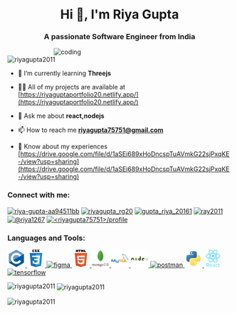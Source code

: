 

<h1 align="center">Hi 👋, I'm Riya Gupta</h1>
<h3 align="center">A passionate Software Engineer from India</h3>
<img align="right" alt="coding" width="400" src="https://media.tenor.com/S59bPkT0pqcAAAAC/programming.gif">
<p align="left"> <img src="https://komarev.com/ghpvc/?username=riyagupta2011&label=Profile%20views&color=0e75b6&style=flat" alt="riyagupta2011" /> </p>

- 🌱 I’m currently learning **Threejs**

- 👨‍💻 All of my projects are available at [https://riyaguptaportfolio20.netlify.app/](https://riyaguptaportfolio20.netlify.app/)

- 💬 Ask me about **react,nodejs**

- 📫 How to reach me **riyagupta75751@gmail.com**

- 📄 Know about my experiences [https://drive.google.com/file/d/1aSEi689xHoDncspTuAVmkG22sjPxqKE-/view?usp=sharing](https://drive.google.com/file/d/1aSEi689xHoDncspTuAVmkG22sjPxqKE-/view?usp=sharing)

<h3 align="left">Connect with me:</h3>
<p align="left">
<a href="https://linkedin.com/in/riya-gupta-aa94511bb" target="blank"><img align="center" src="https://raw.githubusercontent.com/rahuldkjain/github-profile-readme-generator/master/src/images/icons/Social/linked-in-alt.svg" alt="riya-gupta-aa94511bb" height="30" width="40" /></a>
<a href="https://instagram.com/riyagupta_rg20" target="blank"><img align="center" src="https://raw.githubusercontent.com/rahuldkjain/github-profile-readme-generator/master/src/images/icons/Social/instagram.svg" alt="riyagupta_rg20" height="30" width="40" /></a>
<a href="https://www.hackerrank.com/gupta_riya_20161" target="blank"><img align="center" src="https://raw.githubusercontent.com/rahuldkjain/github-profile-readme-generator/master/src/images/icons/Social/hackerrank.svg" alt="gupta_riya_20161" height="30" width="40" /></a>
<a href="https://www.leetcode.com/ray2011" target="blank"><img align="center" src="https://raw.githubusercontent.com/rahuldkjain/github-profile-readme-generator/master/src/images/icons/Social/leet-code.svg" alt="ray2011" height="30" width="40" /></a>
<a href="https://www.hackerearth.com/@riya1267" target="blank"><img align="center" src="https://raw.githubusercontent.com/rahuldkjain/github-profile-readme-generator/master/src/images/icons/Social/hackerearth.svg" alt="@riya1267" height="30" width="40" /></a>
<a href="https://auth.geeksforgeeks.org/user/<riyagupta75751>/profile" target="blank"><img align="center" src="https://raw.githubusercontent.com/rahuldkjain/github-profile-readme-generator/master/src/images/icons/Social/geeks-for-geeks.svg" alt="<riyagupta75751>/profile" height="30" width="40" /></a>
</p>

<h3 align="left">Languages and Tools:</h3>
<p align="left"> <a href="https://www.cprogramming.com/" target="_blank" rel="noreferrer"> <img src="https://raw.githubusercontent.com/devicons/devicon/master/icons/c/c-original.svg" alt="c" width="40" height="40"/> </a> <a href="https://www.w3schools.com/css/" target="_blank" rel="noreferrer"> <img src="https://raw.githubusercontent.com/devicons/devicon/master/icons/css3/css3-original-wordmark.svg" alt="css3" width="40" height="40"/> </a> <a href="https://www.figma.com/" target="_blank" rel="noreferrer"> <img src="https://www.vectorlogo.zone/logos/figma/figma-icon.svg" alt="figma" width="40" height="40"/> </a> <a href="https://www.w3.org/html/" target="_blank" rel="noreferrer"> <img src="https://raw.githubusercontent.com/devicons/devicon/master/icons/html5/html5-original-wordmark.svg" alt="html5" width="40" height="40"/> </a> <a href="https://www.mongodb.com/" target="_blank" rel="noreferrer"> <img src="https://raw.githubusercontent.com/devicons/devicon/master/icons/mongodb/mongodb-original-wordmark.svg" alt="mongodb" width="40" height="40"/> </a> <a href="https://www.mysql.com/" target="_blank" rel="noreferrer"> <img src="https://raw.githubusercontent.com/devicons/devicon/master/icons/mysql/mysql-original-wordmark.svg" alt="mysql" width="40" height="40"/> </a> <a href="https://nodejs.org" target="_blank" rel="noreferrer"> <img src="https://raw.githubusercontent.com/devicons/devicon/master/icons/nodejs/nodejs-original-wordmark.svg" alt="nodejs" width="40" height="40"/> </a> <a href="https://postman.com" target="_blank" rel="noreferrer"> <img src="https://www.vectorlogo.zone/logos/getpostman/getpostman-icon.svg" alt="postman" width="40" height="40"/> </a> <a href="https://www.python.org" target="_blank" rel="noreferrer"> <img src="https://raw.githubusercontent.com/devicons/devicon/master/icons/python/python-original.svg" alt="python" width="40" height="40"/> </a> <a href="https://reactjs.org/" target="_blank" rel="noreferrer"> <img src="https://raw.githubusercontent.com/devicons/devicon/master/icons/react/react-original-wordmark.svg" alt="react" width="40" height="40"/> </a> <a href="https://www.tensorflow.org" target="_blank" rel="noreferrer"> <img src="https://www.vectorlogo.zone/logos/tensorflow/tensorflow-icon.svg" alt="tensorflow" width="40" height="40"/> </a> </p>

<p><img align="left" src="https://github-readme-stats.vercel.app/api/top-langs?username=riyagupta2011&show_icons=true&locale=en&layout=compact" alt="riyagupta2011" /></p>

<p>&nbsp;<img align="center" src="https://github-readme-stats.vercel.app/api?username=riyagupta2011&show_icons=true&locale=en" alt="riyagupta2011" /></p>

<p><img align="center" src="https://github-readme-streak-stats.herokuapp.com/?user=riyagupta2011&" alt="riyagupta2011" /></p>
